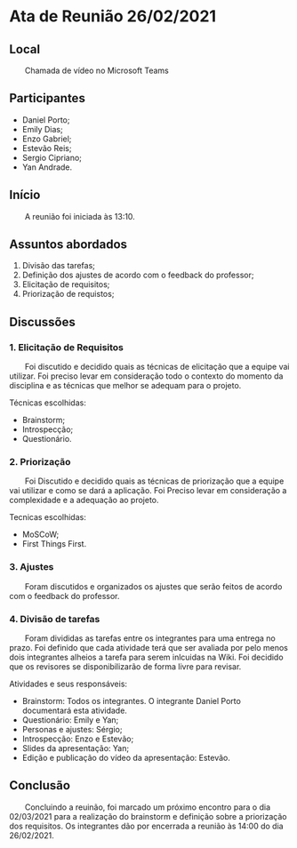 # Ata de Reunião 26/02/2021

## Local

&emsp;&emsp;Chamada de vídeo no Microsoft Teams

## Participantes
- Daniel Porto;
- Emily Dias;
- Enzo Gabriel;
- Estevão Reis;
- Sergio Cipriano;
- Yan Andrade.

## Início

&emsp;&emsp;A reunião foi iniciada às 13:10.

## Assuntos abordados

1. Divisão das tarefas;
2. Definição dos ajustes de acordo com o feedback do professor;
3. Elicitação de requisitos;
4. Priorização de requistos;

## Discussões

### 1. Elicitação de Requisitos
&emsp;&emsp;Foi discutido e decidido quais as técnicas de elicitação que a equipe vai utilizar. Foi preciso levar em consideração todo o contexto do momento da disciplina e as técnicas que melhor se adequam para o projeto.

Técnicas escolhidas:

- Brainstorm;
- Introspecção;
- Questionário.

### 2. Priorização
&emsp;&emsp;Foi Discutido e decidido quais as técnicas de priorização que a equipe vai utilizar e como se dará a aplicação. Foi Preciso levar em consideração a complexidade e a adequação ao projeto.

Tecnicas escolhidas:

- MoSCoW;
- First Things First.

### 3. Ajustes
&emsp;&emsp;Foram discutidos e organizados os ajustes que serão feitos de acordo com o feedback do professor. 

### 4. Divisão de tarefas
&emsp;&emsp;Foram divididas as tarefas entre os integrantes para uma entrega no prazo. Foi definido que cada atividade terá que ser avaliada por pelo menos dois integrantes alheios a tarefa para serem inlcuidas na Wiki. Foi decidido que os revisores se disponibilizarão de forma livre para revisar.

Atividades e seus responsáveis:

- Brainstorm: Todos os integrantes. O integrante Daniel Porto documentará esta atividade.
- Questionário: Emily e Yan;
- Personas e ajustes: Sérgio;
- Introspecção: Enzo e Estevão;
- Slides da apresentação: Yan;
- Edição e publicação do vídeo da apresentação: Estevão.

## Conclusão
&emsp;&emsp;Concluindo a reuinão, foi marcado um próximo encontro para o dia 02/03/2021 para a realização do brainstorm e definição sobre a priorização dos requisitos.
Os integrantes dão por encerrada a reunião às 14:00 do dia 26/02/2021.
